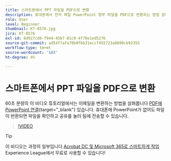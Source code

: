```yaml
---
title: 스마트폰에서 PPT 파일을 PDF으로 변환
description: 휴대폰에서 전자 메일 PowerPoint 첨부 파일을 PDF으로 변환하는 방법 알아보기
role: User
level: Beginner
thumbnail: KT-8576.jpg
jira: KT-8576
exl-id: 8d927cd6-f944-45b7-81c9-4f70e1ed5276
source-git-commit: ad54f7afa78b0fbb31eccf455723a8890cb92355
workflow-type: tm+mt
source-wordcount: '103'
ht-degree: 4%

---
```


# 스마트폰에서 PPT 파일을 PDF으로 변환

60초 분량의 이 비디오 튜토리얼에서는 이메일을 변환하는 방법을 살펴봅니다 [PDF에 PowerPoint 연결](https://www.adobe.com/acrobat/online/ppt-to-pdf.html){target="_blank"} 있습니다. 휴대폰에 PowerPoint가 없어도 파일이 반환되면 파일을 확인하고 공유를 눌러 팀에 전송할 수 있습니다.

>[!VIDEO](https://video.tv.adobe.com/v/336366?quality=12&learn=on&hidetitle=true)

>[!TIP]
>
>이 비디오는 과정의 일부입니다 [Acrobat DC 및 Microsoft 365로 스마트하게 작업](https://experienceleague.adobe.com/?recommended=Acrobat-U-1-2021.microsoft365) Experience League에서 무료로 사용할 수 있습니다!
